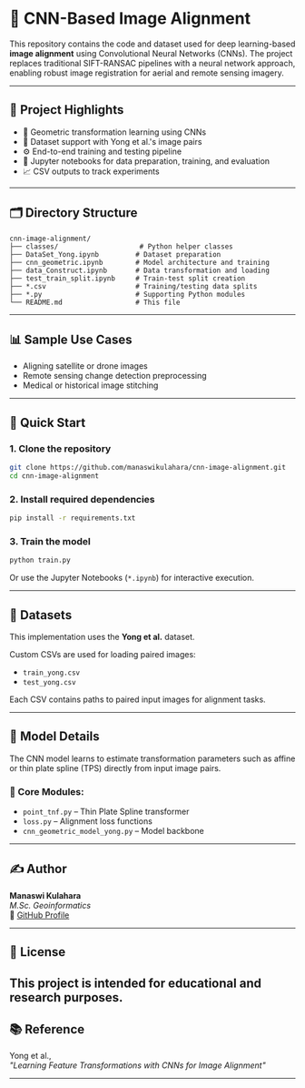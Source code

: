 # 🧠 CNN-Based Image Alignment

This repository contains the code and dataset used for deep learning-based **image alignment** using Convolutional Neural Networks (CNNs). The project replaces traditional SIFT-RANSAC pipelines with a neural network approach, enabling robust image registration for aerial and remote sensing imagery.

---

## 📌 Project Highlights

- 🔁 Geometric transformation learning using CNNs
- 📸 Dataset support with Yong et al.'s image pairs
- ⚙️ End-to-end training and testing pipeline
- 🧪 Jupyter notebooks for data preparation, training, and evaluation
- 📈 CSV outputs to track experiments

---

## 🗂️ Directory Structure

```
cnn-image-alignment/
├── classes/                    # Python helper classes
├── DataSet_Yong.ipynb         # Dataset preparation
├── cnn_geometric.ipynb        # Model architecture and training
├── data_Construct.ipynb       # Data transformation and loading
├── test_train_split.ipynb     # Train-test split creation
├── *.csv                      # Training/testing data splits
├── *.py                       # Supporting Python modules
└── README.md                  # This file
```

---

## 📊 Sample Use Cases

- Aligning satellite or drone images
- Remote sensing change detection preprocessing
- Medical or historical image stitching

---

## 🚀 Quick Start

### 1. Clone the repository
```bash
git clone https://github.com/manaswikulahara/cnn-image-alignment.git
cd cnn-image-alignment
```

### 2. Install required dependencies
```bash
pip install -r requirements.txt
```

### 3. Train the model
```bash
python train.py
```

Or use the Jupyter Notebooks (`*.ipynb`) for interactive execution.

---

## 📁 Datasets

This implementation uses the **Yong et al.** dataset.

Custom CSVs are used for loading paired images:
- `train_yong.csv`
- `test_yong.csv`

Each CSV contains paths to paired input images for alignment tasks.

---

## 🧠 Model Details

The CNN model learns to estimate transformation parameters such as affine or thin plate spline (TPS) directly from input image pairs.

### 🔧 Core Modules:
- `point_tnf.py` – Thin Plate Spline transformer
- `loss.py` – Alignment loss functions
- `cnn_geometric_model_yong.py` – Model backbone

---

## ✍️ Author

**Manaswi Kulahara**  
*M.Sc. Geoinformatics*  
🔗 [GitHub Profile](https://github.com/manaswikulahara)

---

## 📄 License

This project is intended for educational and research purposes.  
---

## 📚 Reference

Yong et al.,  
*"Learning Feature Transformations with CNNs for Image Alignment"*  

---
